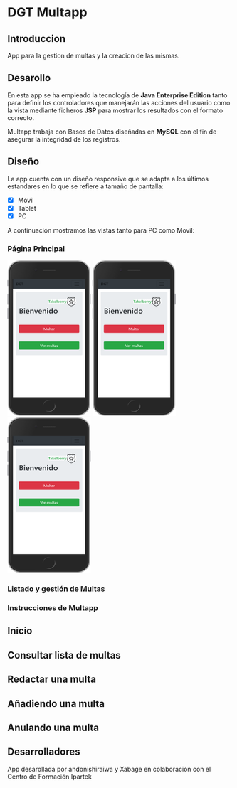 # DGT Multapp

## Introduccion

App para la gestion de multas y la creacion de las mismas.

## Desarollo

En esta app se ha empleado la tecnología de **Java Enterprise Edition** tanto para definir los controladores que manejarán las acciones del usuario como la vista mediante ficheros **JSP** para mostrar los resultados con el formato correcto.

Multapp trabaja con Bases de Datos diseñadas en **MySQL** con el fin de asegurar la integridad de los registros. 


## Diseño 
La app cuenta con un diseño responsive que se adapta a los últimos estandares en lo que se refiere a tamaño de pantalla:
 - [x] Móvil
 - [x] Tablet
 - [x] PC
  
  A continuación mostramos las vistas tanto para PC como Movil:
  
 ### Página Principal
<img src="https://github.com/andonishiraiwa/dgt/blob/master/src/main/webapp/images/readme/index.png" width="187" height="350"> <img src="https://github.com/andonishiraiwa/dgt/blob/master/src/main/webapp/images/readme/index.png" width="187" height="350"> <img src="https://github.com/andonishiraiwa/dgt/blob/master/src/main/webapp/images/readme/index.png" width="187" height="350"> 
 ### Listado y gestión de Multas

### Instrucciones de Multapp
 
 ## Inicio
 
 ## Consultar lista de multas
 
 ## Redactar una multa
 
 ## Añadiendo una multa
 
 ## Anulando una multa
 

## Desarrolladores
App desarollada por andonishiraiwa y Xabage en colaboración con el Centro de Formación Ipartek
